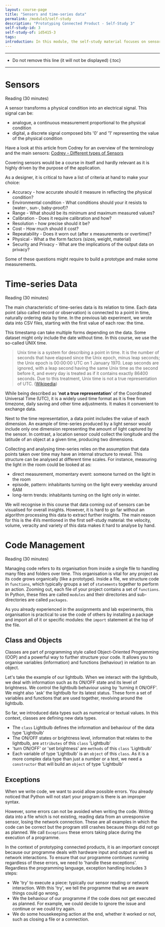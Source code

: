 ```yaml
---
layout: course-page
title: "Sensors and time-series data"
permalink: /module3/self-study
description: "Prototyping Connected Product - Self-Study 3"
self-study-id: 3
self-study-of: id5415-3
tags:
introduction: In this module, the self-study material focuses on sensors and the data they generate in the form of time-series. We will explore the most common sensors with their challenges and opportunities. We will introduce the concept of events as data point inputs are ingested by the system and trigger actions. Finally, we will distinguish between different options of data processing.
---
```


---

* Do not remove this line (it will not be displayed)
{:toc}

---


# Sensors

<span class="mdi mdi-text-box-outline"></span> Reading (30 minutes)

A sensor transforms a physical condition into an electrical signal. This signal can be:

* analogue, a continuous measurement proportional to the physical condition
* digital, a discrete signal composed bits '0' and '1' representing the value of the physical condition

Have a look at this article from Codrey for an overview of the terminology and the main sensors:
[Codrey - Different types of Sensors](https://www.codrey.com/electronics/different-types-of-sensors/)

Covering sensors would be a course in itself and hardly relevant as it is highly driven by the purpose of the application.

As a designer, it is critical to have a list of criteria at hand to make your choice:

* Accuracy - how accurate should it measure in reflecting the physical condition?
* Environmental condition - What conditions should your it resists to (water-, sun-, baby-proof)?
* Range - What should be its minimum and maximum measured values?
* Calibration - Does it require calibration and how?
* Resolution - how precise should it be?
* Cost - How much should it cost?
* Repeatability - Does it worn out (after x measurements or overtime)?
* Physical - What a the form factors (sizes, weight, material)
* Security and Privacy - What are the implications of the output data on privacy?

Some of these questions might require to build a prototype and make some measurements.


# Time-series Data

<span class="mdi mdi-text-box-outline"></span> Reading (30 minutes)

The main characteristic of time-series data is its relation to time. Each data point (also called record or observation) is connected to a point in time, naturally ordering data by time. In the previous lab experiment, we wrote data into CSV files, starting with the first value of each row: the time.

This timestamp can take multiple forms depending on the data. Some dataset might only include the date without time. In this course, we use the so-called UNIX time. 

>Unix time is a system for describing a point in time. It is the number of seconds that have elapsed since the Unix epoch, minus leap seconds; the Unix epoch is 00:00:00 UTC on 1 January 1970. Leap seconds are ignored, with a leap second having the same Unix time as the second before it, and every day is treated as if it contains exactly 86400 seconds. Due to this treatment, Unix time is not a true representation of UTC. ([Wikipedia](https://en.wikipedia.org/wiki/Unix_time))

While being described as '__not a true representation__' of the Coordinated Universal Time (UTC), it is a widely used time format as it is free from timezone, daily saving and other time adjustments. It makes it convenient to exchange data.

Next to the time representation, a data point includes the value of each dimension. An example of time-series produced by a light sensor would include only one dimension representing the amount of light captured by the sensor. In contrast, a location sensor could collect the longitude and the latitude of an object at a given time, producing two dimensions.

Collecting and analysing time-series relies on the assumption that data points taken over time may have an internal structure to reveal. This structure can be analysed at different time scales. For instance, measuring the light in the room could be looked at as:

* direct measurement, momentary event: someone turned on the light in the room
* episode, pattern: inhabitants turning on the light every weekday around 6AM
* long-term trends: inhabitants turning on the light only in winter.

We will recognise in this course that data coming out of sensors can be visualised for overall insights. However, it is hard to go far without an algorithm processing this data to extract further insights. The main reason for this is the 4Vs mentioned in the first self-study material: the velocity, volume, veracity and variety of this data makes it hard to analyse by hand.

# Code Management

<span class="mdi mdi-text-box-outline"></span> Reading (30 minutes)

Managing code refers to its organisation from inside a single file to handling many files and folders over time. This organisation is vital for any project as its code grows organically (like a prototype). Inside a file, we structure code in `functions`, which typically groups a set of `statements` together to perform an action. Zooming out, each file of your project contains a set of `functions`. In Python, these files are called `modules` and their directories and sub-directories are called `packages`.

As you already experienced in the assignments and lab experiments, this organisation is practical to use the code of others by installing a package and import all of it or specific modules: the `import` statement at the top of the file.

## Class and Objects

Classes are part of programming style called Object-Oriented Programming (OOP) and a powerful way to further structure your code. It allows you to organise variables (information) and functions (behaviour) in relation to an object.

Let's take the example of our lightbulb. When we interact with the lightbulb, we deal with information such as its ON/OFF state and its level of brightness. We control the lightbulb behaviour using by 'turning it ON/OFF'. We might also 'ask' the lightbulb for its latest status. These form a set of variables and functions that are used together, revolving around the lightbulb. 

So far, we introduced data types such as numerical or textual values. In this context, classes are defining new data types.

* The `class` Lightbulb defines the information and behaviour of the data type 'Lightbulb'
* The ON/OFF states or brightness level, information that relates to the lightbulb, are `attributes` of this `class` 'Lightbulb'
* 'turn ON/OFF' or 'set brightness' are `methods` of this `class` 'Lightbulb'
* Each variable of type 'Lightbulb' is an `object` of this `class`. As it is a more complex data type than just a number or a text, we need a `constructor` that will build an `object` of type 'Lightbulb'

## Exceptions

When we write code, we want to avoid allow possible errors. You already noticed that Python will not start your program is there is an improper syntax.

However, some errors can not be avoided when writing the code. Writing data into a file which is not existing, reading data from an unresponsive sensor, losing the network connection. These are all examples in which the code can be correct but the program still crashes because things did not go as planned. We call `Exceptions` these errors taking place during the execution of a programme.

In the context of prototyping connected products, it is an important concept because our programme deals with hardware input and output as well as network interactions. To ensure that our programme continues running regardless of these errors, we need to 'handle these exceptions'. Regardless the programming language, exception handling includes 3 steps:

* We 'try' to execute a piece: typically our sensor reading or network interaction. With this 'try', we tell the programme that we are aware things could go wrong.
* We the behaviour of our programme if the code does not get executed as planned. For example, we could decide to ignore the issue and continue or we could try again.
* We do some housekeeping action at the end, whether it worked or not, such as closing a file or a connection.
